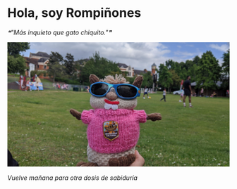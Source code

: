 # Hola, soy Rompiñones

<!--STARTS_HERE_QUOTE_README-->
<i>❝"Más inquieto que gato chiquito."❞</i>
<!--ENDS_HERE_QUOTE_README-->

<!--START_SECTION:update_image-->
![alt text](https://raw.githubusercontent.com/focaalvarez/rompinones/main/.github/images/IMG_20220611_163900.jpg?raw=true)
<!--END_SECTION:update_image-->

*Vuelve mañana para otra dosis de sabiduría*
